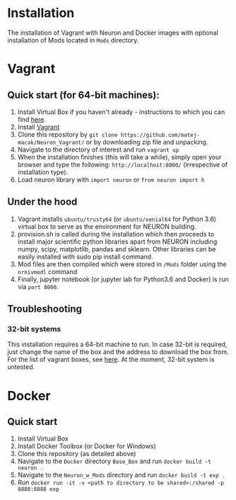 # Installation

The installation of Vagrant with Neuron and Docker images with optional installation of Mods located in `Mods` directory. 

# Vagrant

## Quick start (for 64-bit machines):

1. Install Virtual Box if you haven't already - instructions to which you can find [here](https://www.virtualbox.org/wiki/Downloads).
2. Install [Vagrant](http://www.vagrantup.com/)
3. Clone this repository by `git clone https://github.com/matej-macak/Neuron_Vagrant/` or by downloading zip file and unpacking.
4. Navigate to the directory of interest and run `vagrant up`
5. When the installation finishes (this will take a while), simply open your browser and type the following: `http://localhost:8000/` (irrespective of installation type).
6. Load neuron library with `import neuron` or `from neuron import h`

## Under the hood

1. Vagrant installs `ubuntu/trusty64` (or `ubuntu/xenial64` for Python 3.6) virtual box to serve as the environment for NEURON building. 
2. provision.sh is called during the installation which then proceeds to install major scientific python libraries apart from NEURON including numpy, scipy, matplotlib, pandas and sklearn. Other libraries can be easily installed with sudo pip install <library> command. 
3. Mod files are then compiled which were stored in `/Mods` folder using the `nrnivmodl` command
4. Finally, jupyter notebook (or jupyter lab for Python3.6 and Docker) is run via `port 8000`. 

## Troubleshooting

### 32-bit systems
This installation requires a 64-bit machine to run. In case 32-bit is required, just change the name of the box and the address to download the box from. For the list of vagrant boxes, see [here](http://www.vagrantbox.es/). At the moment, 32-bit system is untested.

# Docker

## Quick start

1. Install Virtual Box
2. Install Docker Toolbox (or Docker for Windows)
3. Clone this repository (as detailed above)
4. Navigate to the `Docker` directory `Base_Box` and run `docker build -t neuron .`
5. Navigate to the `Neuron_w_Mods` directory and run `docker build -t exp .`
6. Run `docker run -it -v <path to directory to be shared>:/shared -p 8888:8888 exp`
